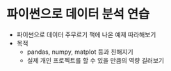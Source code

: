 # 파이썬으로 데이터 분석 연습
* 파이썬으로 데이터 주무르기 책에 나온 예제 따라해보기
* 목적
  * pandas, numpy, matplot 등과 친해지기
  * 실제 개인 프로젝트를 할 수 있을 만큼의 역량 길러보기
